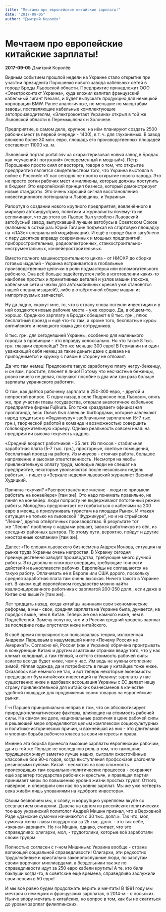 ```yaml
---
title: "Мечтаем про европейские китайские зарплаты!"
date: "2017-09-05"
author: "Дмитрий Королёв"
---
```


# Мечтаем про европейские китайские зарплаты!

**2017-09-05** Дмитрий Королёв

Видным событием прошлой недели на Украине стало открытие при участии президента Порошенко нового завода кабельных сетей в городе Броды Львовской области. Предприятие принадлежит ООО «Электроконтакт Украина», куда вложил капитал французский кабельный гигант Nexans, и будет выпускать продукцию для немецкой корпорации BMW. Ранее аналогичные, но меньшие по масштабам заводы, поставляющие кабельные комплектующие автопроизводителям, «Электроконтакт Украина» открыл в той же Львовской области в Перемышлянах и Золочеве.

Предприятие, в самом деле, крупное: на нём планируют создать 2500 рабочих мест (в первой очереди - 1400), в т. ч. для глухонемых. В завод вложено более 30 млн. евро, площадь его производственных площадей составляет 11000 кв. м.

Львовский портал portal.lviv.ua охарактеризовал новый завод в Бродах как «сучасний і потужний» («современный и мощный»). Пётр Порошенко просто сиял от восторга, говоря о том, что открытие предприятия является свидетельством того, что Украина выстояла в войне с Россией: «У нас сегодня не просто открытие нового завода. Это не просто сотни рабочих мест и миллионы, которые должны поступить в бюджет. Это европейский принцип бизнеса, который демонстрирует новые стандарты. Это очень хороший сигнал восстановления инвестиционного потенциала и Львовщины, и Украины». 

Рапортуя о создании нового крупного предприятия, вовлечённого в мировую автоиндустрию, политики и журналисты почему-то не вспоминают, что до этого во Львове был угроблен Львовский автобусный завод, выпускавший лучшие автобусы в Советском Союзе (напомню в сотый раз: Юрий Гагарин подъехал на стартовую площадку на «ЛАЗе» специальной модификации). И ещё в городе было загублено с пару десятков вправду современных и мощных предприятий: приборостроительных, радиоэлектронных, станкостроительно-инструментальных, конвейеростроительных.

Вместо полного машиностроительного цикла - от НИОКР до сборки готовых изделий - Украина встраивается в глобальные производственные цепочки в роли подмастерья или вспомогательного рабочего. Она всё больше задействуется либо в изготовлении каких-то наиболее простых и примитивных деталей и узлов машин (похоже, кабельные сети и чехлы для автомобильных кресел уже становятся нашей специализацией!), либо в отвёрточной сборке машин из импортируемых запчастей.

Ну да ладно, скажут мне, то, что в страну снова потекли инвестиции и в ней создаются новые рабочие места - уже хорошо. Да, в общем-то, хорошо. Среднюю зарплату в Бродах обещают в 8 тыс. грн., плюс бесплатный проезд и ещё что-то там, а кроме того, бесплатные курсы английского и немецкого языка для сотрудников.

8 тыс. грн. для сегодняшней Украины, особенно для маленького городка в провинции - это вправду колоссально. Но что такое 8 тыс. грн. глазами европейца? Это же меньше 300 евро! В Германии ни один уважающий себя немец за такие деньги даже с дивана не приподнимется и кружку с пивом в сторону не отложит.

Да что там немец! Предложите такую заработную плату негру-беженцу, и он вам, простите, плюнет в лицо! Потому что несчастные беженцы, ровно ничего не делая, получают пособие в два или три раза больше зарплаты украинского работяги.

О том, как даётся рабочему зарплата в 250-300 евро, - другой и непростой вопрос. С годик назад в селе Подрясное под Львовом, опять же, при участии главы государства, открыли аналогичное кабельное предприятие фирмы Fujikura. Его тоже «раздувает» официозная пропаганда, весь Львов был завешан бигбордами, которые завлекают народ трудиться в «Фуджикуру» заоблачными зарплатами (5-7 тыс. грн.), творческой работой в команде и возможностью совершить головокружительную карьеру. Однако реальность совсем иная: на предприятии высока текучесть кадров.

«Средний возраст работников - 35 лет. Из плюсов - стабильная заработная плата (5-7 тыс. грн.), просторные, светлые помещения, бесплатный проезд на работу. Из минусов - стоячая работа, большое напряжение и высокая ответственность. Несмотря на якобы привлекательную оплату труда, молодые люди не спешат на предприятие, некоторые увольняются после нескольких недель работы», - пишет в «Зеркале недели» львовский журналист Василий Худицкий.

Причина текучки? «Распространённое мнение - люди не привыкли работать на конвейере» [там же]. Это надо понимать правильно, не пеняя на конвейер: люди попросту не выдерживают потогонный режим работы. Молодёжь предпочитает не горбатиться с кабелями за 200 евро в месяц, а прислуживать туристам на площади Рынок. И «такая ситуация не только на львовской "Фуджикуре", но и на стрыйском "Леони", других отвёрточных производствах. В результате тот же "Леони" проблему с кадрами решает, завозя работников из сёл, из соседних районных центров. По этому пути, вероятно, пойдут и другие иностранные компании» [там же].

Далее: «По словам львовского бизнесмена Андрея Ионова, ситуация на рынке труда Украины очень непростая. В Украину сегодня преимущественно заводят производства, требующие много ручной работы. Это довольно сложные операции, требующие точности действий и выносливости рабочих. Европейцы не соглашаются на такую работу. Оплачивать её в Европе или США дорого, поскольку средняя заработная плата там очень высокая. Ничего такого в Украине нет. В каком ещё европейском государстве можно найти квалифицированного работника с зарплатой 200-250 долл., если даже в Китае она выше?» [там же].

Лет тридцать назад, когда китайцы начинали свои экономические реформы, а мы - свои, средняя зарплата на Украине была, думается, на порядок выше, чем в Китае. Теперь же она намного ниже, чем в Поднебесной. Замечу попутно, что и в России средний уровень зарплат за последние годы опустился ниже китайского.

В своё время популярностью пользовалась теория, изложенная Андреем Паршевым в нашумевшей книге «Почему Россия не Америка?». Согласно ей, Россия (как и Украина) обречена проигрывать в конкуренции Китаю и другим азиатским странам ввиду того, что у нас климат холодный, а там тёплый, и оттого стоимость рабочей силы азиатов всегда будет ниже, чем у нас. Им ведь не нужны отопление зимой, тёплая одежда, да и потребность в пище у китайцев тоже ниже. Оказалось всё немного не так, и вот теперь некоторые экономисты предвещают бум китайских инвестиций на Украину: зарплаты у нас существенно ниже и вдобавок ассоциация Украины с ЕС делает нашу страну привлекательной для китайских бизнесменов в качестве удобной площадки для продвижения своих товаров на европейские рынки.

Г-н Паршев принципиально неправ в том, что он абсолютизирует природно-климатические факторы, влияющие на стоимость рабочей силы. На самом же деле, национальные различия в цене рабочей силы в решающей мере определяются целым комплексом социокультурных и политико-исторических причин, и важнейшая из них - это длительная и упорная борьба рабочего класса за свои интересы и права.

Именно эта борьба принесла высокие зарплаты европейским рабочим, да и в той же Польше не последнюю роль в том, что тамошние трудящиеся живут заметно лучше наших, сыграли ожесточённые классовые бои 90-х годов, когда выступления профсоюзов разгоняли резиновыми пулями. Китай - несмотря на всю сложность происходящих там социально-политических процессов - сохраняет ещё характер государства рабочих и крестьян, и правящая партия принимает меры по повышению уровня жизни простых трудяг. Оттого, наверное, и опередили они нас по уровню зарплат. Мы же уже четверть века живём лишь упованиями на «доброго инвестора».

Своим безволием мы, к слову, и коррупцию укрепляем вкупе со всевластием олигархии. Давеча на одном из российских политических ток-шоу украинский политолог Андрей Мишин признал, что в Верховной Раде «дамские сумочки начинаются с 30 тыс. долл.». Так что, мол, сумочка жены главы государства за 25 тыс. долл. - это так себе, «эконом-вариант». Но г-н Мишин, однако, считает, что это справедливо: олигархи, мол, - трудоголики, которые всё заработали своим трудом.

Полностью согласен с г-ном Мишиным: Украина вообще - страна вопиющей социальной справедливости! Олигархи, эти редкостно трудолюбивые и кристально законопослушные люди, по заслугам своим ворочают миллиардами, а бездельники так же по справедливости идут за 250 евро кабели крутить! А те, кто били баклуши когда-то, в советские ещё времена, справедливо заслужили свои пенсии в 50 евро!

И мы всё равно будем продолжать верить и мечтать! В 1991 году мы мечтали о немецких и французских зарплатах, в 2014-м - о польских. Нынче впору мечтать о китайских, но вопрос в том, как бы не скатиться до уровня зарплат филиппинских.